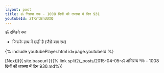 ```yaml
---
layout: post
title: ॐ निराया नमः - 1008 दिनों की तपस्या में दिन 931
youtubeId: zTRrtBhUUXQ
---
```

 
 
 ॐ दण्डिने नमः  
 
 -  जिसके हाथ में छड़ी है (जैसे ब्रह्म रथ) 
 
  
 
  
 
 
 
 
 
 


{% include youtubePlayer.html id=page.youtubeId %}
 
[Next]({{ site.baseurl }}{% link  split2/_posts/2015-04-05-ॐ अभिरम्य नमः - 1008 दिनों की तपस्या में दिन 930.md%})
 

